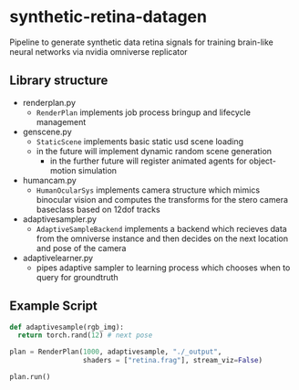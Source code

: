 # synthetic-retina-datagen
Pipeline to generate synthetic data retina signals for training brain-like neural networks via nvidia omniverse replicator

## Library structure
 - renderplan.py
    - `RenderPlan` implements job process bringup and lifecycle management
 - genscene.py
    -  `StaticScene` implements basic static usd scene loading
    - in the future will implement dynamic random scene generation 
        - in the further future will register animated agents for object-motion simulation
 - humancam.py
    - `HumanOcularSys` implements camera structure which mimics binocular vision and computes the transforms for the stero camera baseclass based on 12dof tracks
 - adaptivesampler.py
    - `AdaptiveSampleBackend` implements a backend which recieves data from the omniverse instance and then decides on the next location and pose of the camera
 - adaptivelearner.py
    - pipes adaptive sampler to learning process which chooses when to query for groundtruth

## Example Script
 ```python
def adaptivesample(rgb_img):
   return torch.rand(12) # next pose

plan = RenderPlan(1000, adaptivesample, "./_output",
                   shaders = ["retina.frag"], stream_viz=False)

plan.run()
 ```
